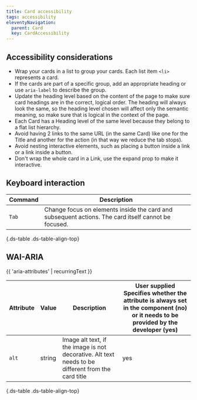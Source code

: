 ```yaml
---
title: Card accessibility
tags: accessibility
eleventyNavigation:
  parent: Card
  key: CardAccessibility
---
```

<section>
  
## Accessibility considerations

- Wrap your cards in a list to group your cards. Each list item `<li>` represents a card.
- If the cards are part of a specific group, add an appropriate heading or use `aria-label` to describe the group.
- Update the heading level based on the content of the page to make sure card headings are in the correct, logical order. The heading will always look the same, so the heading level chosen will affect only the semantic meaning, so make sure that is logical in the context of the page.
- Each Card has a Heading level of the same level because they belong to a flat list hierarchy.
- Avoid having 2 links to the same URL (in the same Card) like one for the Title and another for the action (in that way we reduce the tab stops).
- Avoid nesting interactive elements, such as placing a button inside a link or a link inside a button.
- Don't wrap the whole card in a Link, use the expand prop to make it interactive.
  
</section>

<section>

## Keyboard interaction

<div class="ds-table-wrapper">

|Command|Description|
|-|-|
|`Tab`|Change focus on elements inside the card and subsequent actions. The card itself cannot be focused.|

{.ds-table .ds-table-align-top}

</div>

</section>
<section> 

## WAI-ARIA

{{ 'aria-attributes' | recurringText }}

<div class="ds-table-wrapper">

|Attribute|Value|Description|User supplied  <sl-icon name="info" aria-describedby="tooltip1" size="md"></sl-icon><sl-tooltip id="tooltip1">Specifies whether the attribute is always set in the component (no) or it needs to be provided by the developer (yes)</sl-tooltip>|
|-|-|-|-|
|`alt`|string|Image alt text, if the image is not decorative. Alt text needs to be different from the card title|yes|

{.ds-table .ds-table-align-top}
</div>

</section>
